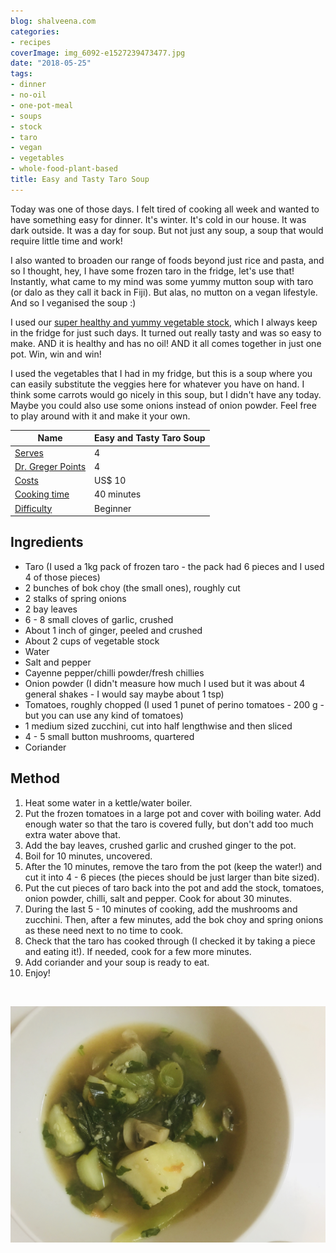 ```yaml
---
blog: shalveena.com
categories:
- recipes
coverImage: img_6092-e1527239473477.jpg
date: "2018-05-25"
tags:
- dinner
- no-oil
- one-pot-meal
- soups
- stock
- taro
- vegan
- vegetables
- whole-food-plant-based
title: Easy and Tasty Taro Soup
---
```


Today was one of those days. I felt tired of cooking all week and wanted to have something easy for dinner. It's winter. It's cold in our house. It was dark outside. It was a day for soup. But not just any soup, a soup that would require little time and work!

I also wanted to broaden our range of foods beyond just rice and pasta, and so I thought, hey, I have some frozen taro in the fridge, let's use that! Instantly, what came to my mind was some yummy mutton soup with taro (or dalo as they call it back in Fiji). But alas, no mutton on a vegan lifestyle. And so I veganised the soup :)

I used our [super healthy and yummy vegetable stock](http://shalveena.com/2018/01/06/home-made-vegetable-stock/), which I always keep in the fridge for just such days. It turned out really tasty and was so easy to make. AND it is healthy and has no oil! AND it all comes together in just one pot. Win, win and win!

I used the vegetables that I had in my fridge, but this is a soup where you can easily substitute the veggies here for whatever you have on hand. I think some carrots would go nicely in this soup, but I didn't have any today. Maybe you could also use some onions instead of onion powder. Feel free to play around with it and make it your own.

| Name | Easy and Tasty Taro Soup |
| --- | --- |
| [Serves](https://shalveena.com/serving-sizes/) | 4 |
| [Dr. Greger Points](https://shalveena.com/dr-greger-points/) | 4 |
| [Costs](https://shalveena.com/costs/) | US$ 10 |
| [Cooking time](https://shalveena.com/cooking-times/) | 40 minutes |
| [Difficulty](https://shalveena.com/difficulty-levels/) | Beginner |

## Ingredients

- Taro (I used a 1kg pack of frozen taro - the pack had 6 pieces and I used 4 of those pieces)
- 2 bunches of bok choy (the small ones), roughly cut
- 2 stalks of spring onions
- 2 bay leaves
- 6 - 8 small cloves of garlic, crushed
- About 1 inch of ginger, peeled and crushed
- About 2 cups of vegetable stock
- Water
- Salt and pepper
- Cayenne pepper/chilli powder/fresh chillies
- Onion powder (I didn't measure how much I used but it was about 4 general shakes - I would say maybe about 1 tsp)
- Tomatoes, roughly chopped (I used 1 punet of perino tomatoes - 200 g - but you can use any kind of tomatoes)
- 1 medium sized zucchini, cut into half lengthwise and then sliced
- 4 - 5 small button mushrooms, quartered
- Coriander

## Method

1. Heat some water in a kettle/water boiler.
2. Put the frozen tomatoes in a large pot and cover with boiling water. Add enough water so that the taro is covered fully, but don't add too much extra water above that.
3. Add the bay leaves, crushed garlic and crushed ginger to the pot.
4. Boil for 10 minutes, uncovered.
5. After the 10 minutes, remove the taro from the pot (keep the water!) and cut it into 4 - 6 pieces (the pieces should be just larger than bite sized).
6. Put the cut pieces of taro back into the pot and add the stock, tomatoes, onion powder, chilli, salt and pepper. Cook for about 30 minutes.
7. During the last 5 - 10 minutes of cooking, add the mushrooms and zucchini. Then, after a few minutes, add the bok choy and spring onions as these need next to no time to cook.
8. Check that the taro has cooked through (I checked it by taking a piece and eating it!). If needed, cook for a few more minutes.
9. Add coriander and your soup is ready to eat.
10. Enjoy!

 

![IMG_6091](images/img_6091.jpg)

